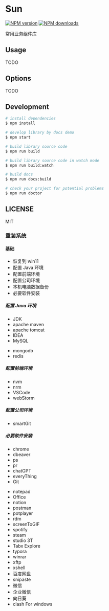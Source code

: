 # Sun

[![NPM version](https://img.shields.io/npm/v/Sun.svg?style=flat)](https://npmjs.org/package/Sun)
[![NPM downloads](http://img.shields.io/npm/dm/Sun.svg?style=flat)](https://npmjs.org/package/Sun)

常用业务组件库

## Usage

TODO

## Options

TODO

## Development

```bash
# install dependencies
$ npm install

# develop library by docs demo
$ npm start

# build library source code
$ npm run build

# build library source code in watch mode
$ npm run build:watch

# build docs
$ npm run docs:build

# check your project for potential problems
$ npm run doctor
```

## LICENSE

MIT

### 重装系统

#### 基础

- 恢复到 win11
- 配置 Java 环境
- 配置前端环境
- 配置公司环境
- 本机电脑数据备份
- 必要软件安装

##### 配置 Java 环境

- JDK
- apache maven
- apache tomcat
- IDEA
- MySQL

* mongodb
* redis

##### 配置前端环境

- nvm
- nrm
- VSCode
- webStorm

##### 配置公司环境

- smartGit

##### 必要软件安装

- chrome
- dbeaver
- ps
- pr
- chatGPT
- everyThing
- Git

* notepad
* Office
* notion
* postman
* potplayer
* rdm
* screenToGIF
* spotify
* steam
* studio 3T
* Tabx Explore
* typora
* winrar
* xftp
* xshell
* 百度网盘
* snipaste
* 微信
* 企业微信
* 向日葵
* clash For windows

